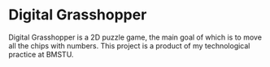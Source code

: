# Digital Grasshopper
Digital Grasshopper is a 2D puzzle game, the main goal of which is to move all the chips with numbers. This project is a product of my technological practice at BMSTU.
